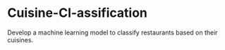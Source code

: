 # Cuisine-Cl-assification
Develop a machine learning model to  classify restaurants based on their cuisines.
